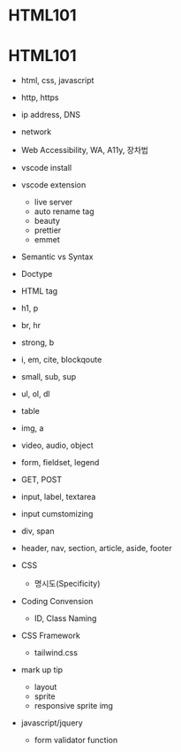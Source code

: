 # HTML101

HTML101
=======


* html, css, javascript
* http, https

* ip address, DNS
* network

* Web Accessibility, WA, A11y, 장차법 

* vscode install 

* vscode extension

    * live server
    * auto rename tag
    * beauty
    * prettier
    * emmet


* Semantic vs Syntax

* Doctype


* HTML tag
 * h1, p
 * br, hr
 * strong, b
 * i, em, cite, blockqoute
 * small, sub, sup
 * ul, ol, dl
 * table
 * img, a
 * video, audio, object 
 * form, fieldset, legend
  * GET, POST
 * input, label, textarea
  * input cumstomizing
 * div, span
 * header, nav, section, article, aside, footer




* CSS
    * 명시도(Specificity)

* Coding Convension 
    * ID, Class Naming

* CSS Framework
    * tailwind.css

* mark up tip 
    * layout
    * sprite
    * responsive sprite img 

* javascript/jquery
    * form validator function 


